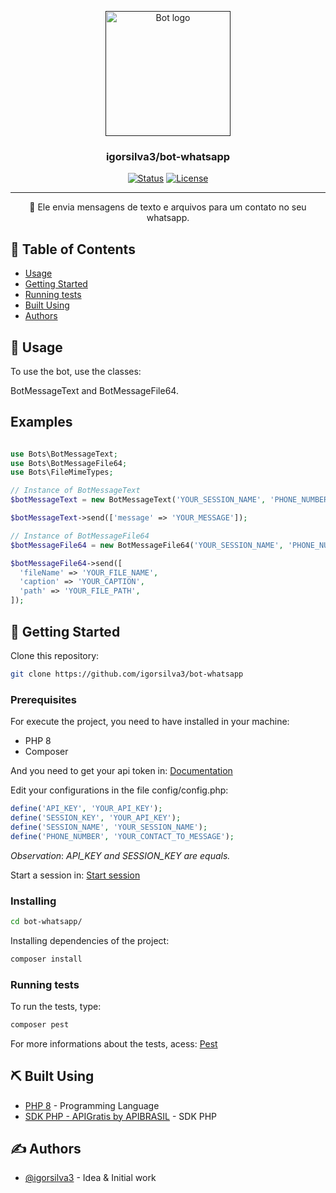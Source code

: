 <p align="center">
  <a href="" rel="noopener">
 <img width=200px height=200px src="https://i.imgur.com/FxL5qM0.jpg" alt="Bot logo"></a>
</p>

<h3 align="center">igorsilva3/bot-whatsapp</h3>

<div align="center">

[![Status](https://img.shields.io/badge/status-active-success.svg)]()
[![License](https://img.shields.io/badge/license-MIT-blue.svg)](/LICENSE)

</div>

---

<p align="center"> 🤖 Ele envia mensagens de texto e arquivos para um contato no seu whatsapp.
    <br> 
</p>

## 📝 Table of Contents

- [Usage](#usage)
- [Getting Started](#getting_started)
- [Running tests](#running_tests)
- [Built Using](#built_using)
- [Authors](#authors)

## 🎈 Usage <a name = "usage"></a>

To use the bot, use the classes:

BotMessageText and BotMessageFile64.

## Examples

```php

use Bots\BotMessageText;
use Bots\BotMessageFile64;
use Bots\FileMimeTypes;

// Instance of BotMessageText
$botMessageText = new BotMessageText('YOUR_SESSION_NAME', 'PHONE_NUMBER');

$botMessageText->send(['message' => 'YOUR_MESSAGE']);

// Instance of BotMessageFile64
$botMessageFile64 = new BotMessageFile64('YOUR_SESSION_NAME', 'PHONE_NUMBER', FileMimeTypes::PDF);

$botMessageFile64->send([
  'fileName' => 'YOUR_FILE_NAME',
  'caption' => 'YOUR_CAPTION',
  'path' => 'YOUR_FILE_PATH',
]);
```

## 🏁 Getting Started <a name = "getting_started"></a>

Clone this repository:

```bash
git clone https://github.com/igorsilva3/bot-whatsapp
```

### Prerequisites

For execute the project, you need to have installed in your machine:

- PHP 8
- Composer

And you need to get your api token in: [Documentation](https://documenter.getpostman.com/view/24382542/2s8YeptYaN)

Edit your configurations in the file config/config.php:

```php
define('API_KEY', 'YOUR_API_KEY');
define('SESSION_KEY', 'YOUR_API_KEY');
define('SESSION_NAME', 'YOUR_SESSION_NAME');
define('PHONE_NUMBER', 'YOUR_CONTACT_TO_MESSAGE');
```

*Observation*: *API_KEY and SESSION_KEY are equals.*

Start a session in: [Start session](https://whatsapp-free01.wppserver.com/start)

### Installing

```bash
cd bot-whatsapp/
```

Installing dependencies of the project: 

```bash
composer install
```

### Running tests <a name = "running_tests"></a>

To run the tests, type:

```bash
composer pest
```

For more informations about the tests, acess: [Pest](https://pestphp.com/docs/installation)

## ⛏️ Built Using <a name = "built_using"></a>

- [PHP 8](https://www.php.net/) - Programming Language
- [SDK PHP - APIGratis by APIBRASIL](https://github.com/jhowbhz/package-apigratis) - SDK PHP

## ✍️ Authors <a name = "authors"></a>

- [@igorsilva3](https://github.com/igorsilva3) - Idea & Initial work